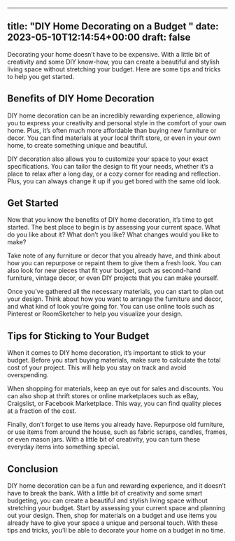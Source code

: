 
---
title: "DIY Home Decorating on a Budget "
date: 2023-05-10T12:14:54+00:00
draft: false
---

Decorating your home doesn’t have to be expensive. With a little bit of creativity and some DIY know-how, you can create a beautiful and stylish living space without stretching your budget. Here are some tips and tricks to help you get started.

## Benefits of DIY Home Decoration

DIY home decoration can be an incredibly rewarding experience, allowing you to express your creativity and personal style in the comfort of your own home. Plus, it’s often much more affordable than buying new furniture or decor. You can find materials at your local thrift store, or even in your own home, to create something unique and beautiful. 

DIY decoration also allows you to customize your space to your exact specifications. You can tailor the design to fit your needs, whether it’s a place to relax after a long day, or a cozy corner for reading and reflection. Plus, you can always change it up if you get bored with the same old look.

## Get Started

Now that you know the benefits of DIY home decoration, it’s time to get started. The best place to begin is by assessing your current space. What do you like about it? What don’t you like? What changes would you like to make? 

Take note of any furniture or decor that you already have, and think about how you can repurpose or repaint them to give them a fresh look. You can also look for new pieces that fit your budget, such as second-hand furniture, vintage decor, or even DIY projects that you can make yourself. 

Once you’ve gathered all the necessary materials, you can start to plan out your design. Think about how you want to arrange the furniture and decor, and what kind of look you’re going for. You can use online tools such as Pinterest or RoomSketcher to help you visualize your design. 

## Tips for Sticking to Your Budget

When it comes to DIY home decoration, it’s important to stick to your budget. Before you start buying materials, make sure to calculate the total cost of your project. This will help you stay on track and avoid overspending. 

When shopping for materials, keep an eye out for sales and discounts. You can also shop at thrift stores or online marketplaces such as eBay, Craigslist, or Facebook Marketplace. This way, you can find quality pieces at a fraction of the cost. 

Finally, don’t forget to use items you already have. Repurpose old furniture, or use items from around the house, such as fabric scraps, candles, frames, or even mason jars. With a little bit of creativity, you can turn these everyday items into something special.

## Conclusion 

DIY home decoration can be a fun and rewarding experience, and it doesn’t have to break the bank. With a little bit of creativity and some smart budgeting, you can create a beautiful and stylish living space without stretching your budget. Start by assessing your current space and planning out your design. Then, shop for materials on a budget and use items you already have to give your space a unique and personal touch. With these tips and tricks, you’ll be able to decorate your home on a budget in no time.